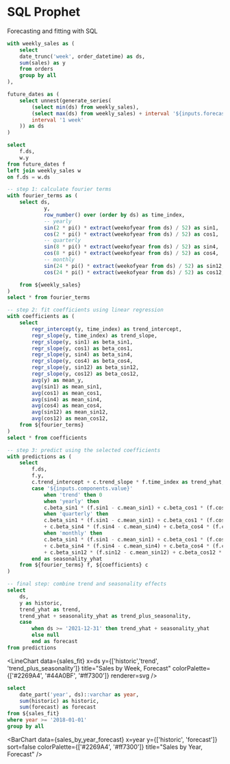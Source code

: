 # SQL Prophet

Forecasting and fitting with SQL

<Grid cols=2>
<Dropdown name=components title="Forecast Components" order=false>
    <DropdownOption value=trend valueLabel=Linear/>
    <DropdownOption value=yearly valueLabel=Yearly/>
    <DropdownOption value=quarterly valueLabel=Quarterly/>
    <DropdownOption value=monthly valueLabel=Monthly/>
</Dropdown>

<Slider title="Forecast Years" defaultValue=0 name=forecast_years max=5/>
</Grid>

```sql weekly_sales
with weekly_sales as (
    select 
    date_trunc('week', order_datetime) as ds,
    sum(sales) as y
    from orders
    group by all
),

future_dates as (
    select unnest(generate_series(
        (select min(ds) from weekly_sales),
        (select max(ds) from weekly_sales) + interval '${inputs.forecast_years} years',
        interval '1 week'
    )) as ds
)

select 
    f.ds,
    w.y
from future_dates f
left join weekly_sales w
on f.ds = w.ds
```


```sql fourier_terms
-- step 1: calculate fourier terms
with fourier_terms as (
    select ds,
            y,
            row_number() over (order by ds) as time_index,
            -- yearly
            sin(2 * pi() * extract(weekofyear from ds) / 52) as sin1,
            cos(2 * pi() * extract(weekofyear from ds) / 52) as cos1,
            -- quarterly
            sin(8 * pi() * extract(weekofyear from ds) / 52) as sin4,
            cos(8 * pi() * extract(weekofyear from ds) / 52) as cos4,
            -- monthly
            sin(24 * pi() * extract(weekofyear from ds) / 52) as sin12,
            cos(24 * pi() * extract(weekofyear from ds) / 52) as cos12,

    from ${weekly_sales}
)
select * from fourier_terms
```

```sql coefficients
-- step 2: fit coefficients using linear regression
with coefficients as (
    select
        regr_intercept(y, time_index) as trend_intercept,
        regr_slope(y, time_index) as trend_slope,
        regr_slope(y, sin1) as beta_sin1,
        regr_slope(y, cos1) as beta_cos1,
        regr_slope(y, sin4) as beta_sin4,
        regr_slope(y, cos4) as beta_cos4,
        regr_slope(y, sin12) as beta_sin12,
        regr_slope(y, cos12) as beta_cos12,
        avg(y) as mean_y,
        avg(sin1) as mean_sin1,
        avg(cos1) as mean_cos1,
        avg(sin4) as mean_sin4,
        avg(cos4) as mean_cos4,
        avg(sin12) as mean_sin12,
        avg(cos12) as mean_cos12,
    from ${fourier_terms}
)
select * from coefficients
```


```sql sales_fit
-- step 3: predict using the selected coefficients
with predictions as (
    select 
        f.ds,
        f.y,
        c.trend_intercept + c.trend_slope * f.time_index as trend_yhat,
        case '${inputs.components.value}'
            when 'trend' then 0
            when 'yearly' then 
            c.beta_sin1 * (f.sin1 - c.mean_sin1) + c.beta_cos1 * (f.cos1 - c.mean_cos1) 
            when 'quarterly' then 
            c.beta_sin1 * (f.sin1 - c.mean_sin1) + c.beta_cos1 * (f.cos1 - c.mean_cos1) 
            + c.beta_sin4 * (f.sin4 - c.mean_sin4) + c.beta_cos4 * (f.cos4 - c.mean_cos4)
            when 'monthly' then
            c.beta_sin1 * (f.sin1 - c.mean_sin1) + c.beta_cos1 * (f.cos1 - c.mean_cos1) 
            + c.beta_sin4 * (f.sin4 - c.mean_sin4) + c.beta_cos4 * (f.cos4 - c.mean_cos4)
            + c.beta_sin12 * (f.sin12 - c.mean_sin12) + c.beta_cos12 * (f.cos12 - c.mean_cos12)
        end as seasonality_yhat
    from ${fourier_terms} f, ${coefficients} c
)

-- final step: combine trend and seasonality effects
select 
    ds,
    y as historic,
    trend_yhat as trend,
    trend_yhat + seasonality_yhat as trend_plus_seasonality,
    case 
        when ds >= '2021-12-31' then trend_yhat + seasonality_yhat 
        else null 
        end as forecast
from predictions
```

<LineChart
  data={sales_fit}
  x=ds
  y={['historic','trend', 'trend_plus_seasonality']}
  title="Sales by Week, Forecast"
  colorPalette={['#2269A4', '#44A0BF', '#ff7300']}
  renderer=svg
/>

```sql sales_by_year_forecast
select 
    date_part('year', ds)::varchar as year,
    sum(historic) as historic,
    sum(forecast) as forecast
from ${sales_fit}
where year >= '2018-01-01'
group by all
```

<BarChart
  data={sales_by_year_forecast}
  x=year
  y={['historic', 'forecast']}
  sort=false
  colorPalette={['#2269A4', '#ff7300']}
  title="Sales by Year, Forecast"
/>